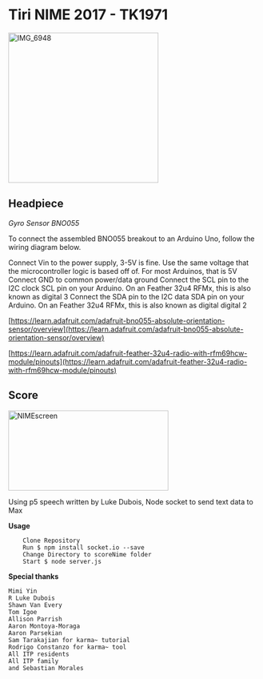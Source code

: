 
# Tiri NIME 2017 - TK1971

<a href="http://xxx.tiri.xxx/wp-content/uploads/2017/12/IMG_6948.jpg" rel="attachment wp-att-1112"><img src="http://xxx.tiri.xxx/wp-content/uploads/2017/12/IMG_6948-300x300.jpg" alt="IMG_6948" width="300" height="300" class="alignleft size-medium wp-image-1112" /></a>

## Headpiece
*Gyro Sensor BNO055*

To connect the assembled BNO055 breakout to an Arduino Uno, follow the wiring diagram below.

  Connect Vin to the power supply, 3-5V is fine. Use the same voltage that the microcontroller logic is based off of. For most Arduinos, that is 5V Connect GND to common power/data ground Connect the SCL pin to the I2C clock SCL pin on your Arduino. On an Feather 32u4 RFMx, this is also known as digital 3 Connect the SDA pin to the I2C data SDA pin on your Arduino. On an Feather 32u4 RFMx, this is also known as digital digital 2

  [https://learn.adafruit.com/adafruit-bno055-absolute-orientation-sensor/overview](https://learn.adafruit.com/adafruit-bno055-absolute-orientation-sensor/overview)

  [https://learn.adafruit.com/adafruit-feather-32u4-radio-with-rfm69hcw-module/pinouts](https://learn.adafruit.com/adafruit-feather-32u4-radio-with-rfm69hcw-module/pinouts)

## Score

<a href="http://xxx.tiri.xxx/wp-content/uploads/2017/12/NIMEscreen.gif" rel="attachment wp-att-1120"><img src="http://xxx.tiri.xxx/wp-content/uploads/2017/12/NIMEscreen.gif" alt="NIMEscreen" width="320" height="160" class="alignleft size-full wp-image-1120" /></a>

  Using p5 speech written by Luke Dubois, Node socket to send text data to Max
  
  **Usage**
        
        Clone Repository
        Run $ npm install socket.io --save
        Change Directory to scoreNime folder  
        Start $ node server.js


  **Special thanks**

    Mimi Yin
    R Luke Dubois
    Shawn Van Every
    Tom Igoe
    Allison Parrish
    Aaron Montoya-Moraga
    Aaron Parsekian
    Sam Tarakajian for karma~ tutorial
    Rodrigo Constanzo for karma~ tool
    All ITP residents
    All ITP family
    and Sebastian Morales
